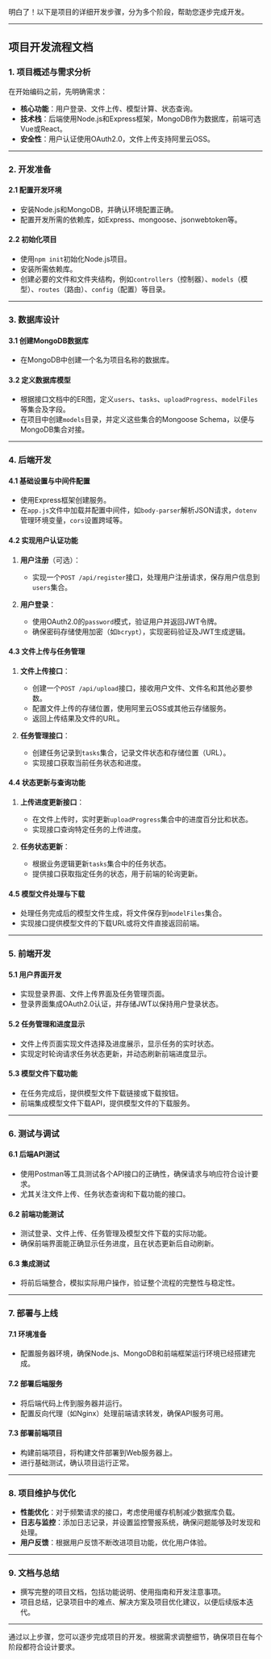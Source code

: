 明白了！以下是项目的详细开发步骤，分为多个阶段，帮助您逐步完成开发。

---

## 项目开发流程文档

### 1. 项目概述与需求分析
在开始编码之前，先明确需求：
- **核心功能**：用户登录、文件上传、模型计算、状态查询。
- **技术栈**：后端使用Node.js和Express框架，MongoDB作为数据库，前端可选Vue或React。
- **安全性**：用户认证使用OAuth2.0，文件上传支持阿里云OSS。

---

### 2. 开发准备

#### 2.1 配置开发环境
- 安装Node.js和MongoDB，并确认环境配置正确。
- 配置开发所需的依赖库，如Express、mongoose、jsonwebtoken等。

#### 2.2 初始化项目
- 使用`npm init`初始化Node.js项目。
- 安装所需依赖库。
- 创建必要的文件和文件夹结构，例如`controllers`（控制器）、`models`（模型）、`routes`（路由）、`config`（配置）等目录。

---

### 3. 数据库设计

#### 3.1 创建MongoDB数据库
- 在MongoDB中创建一个名为项目名称的数据库。


#### 3.2 定义数据库模型
- 根据接口文档中的ER图，定义`users`、`tasks`、`uploadProgress`、`modelFiles`等集合及字段。
- 在项目中创建`models`目录，并定义这些集合的Mongoose Schema，以便与MongoDB集合对接。

---

### 4. 后端开发

#### 4.1 基础设置与中间件配置
- 使用Express框架创建服务。
- 在`app.js`文件中加载并配置中间件，如`body-parser`解析JSON请求，`dotenv`管理环境变量，`cors`设置跨域等。

#### 4.2 实现用户认证功能

1. **用户注册**（可选）：
   - 实现一个`POST /api/register`接口，处理用户注册请求，保存用户信息到`users`集合。

2. **用户登录**：
   - 使用OAuth2.0的`password`模式，验证用户并返回JWT令牌。
   - 确保密码存储使用加密（如`bcrypt`），实现密码验证及JWT生成逻辑。

#### 4.3 文件上传与任务管理

1. **文件上传接口**：
   - 创建一个`POST /api/upload`接口，接收用户文件、文件名和其他必要参数。
   - 配置文件上传的存储位置，使用阿里云OSS或其他云存储服务。
   - 返回上传结果及文件的URL。

2. **任务管理接口**：
   - 创建任务记录到`tasks`集合，记录文件状态和存储位置（URL）。
   - 实现接口获取当前任务状态和进度。

#### 4.4 状态更新与查询功能

1. **上传进度更新接口**：
   - 在文件上传时，实时更新`uploadProgress`集合中的进度百分比和状态。
   - 实现接口查询特定任务的上传进度。

2. **任务状态更新**：
   - 根据业务逻辑更新`tasks`集合中的任务状态。
   - 提供接口获取指定任务的状态，用于前端的轮询更新。

#### 4.5 模型文件处理与下载
- 处理任务完成后的模型文件生成，将文件保存到`modelFiles`集合。
- 实现接口提供模型文件的下载URL或将文件直接返回前端。

---

### 5. 前端开发

#### 5.1 用户界面开发
- 实现登录界面、文件上传界面及任务管理页面。
- 登录界面集成OAuth2.0认证，并存储JWT以保持用户登录状态。

#### 5.2 任务管理和进度显示
- 文件上传页面实现文件选择及进度展示，显示任务的实时状态。
- 实现定时轮询请求任务状态更新，并动态刷新前端进度显示。

#### 5.3 模型文件下载功能
- 在任务完成后，提供模型文件下载链接或下载按钮。
- 前端集成模型文件下载API，提供模型文件的下载服务。

---

### 6. 测试与调试

#### 6.1 后端API测试
- 使用Postman等工具测试各个API接口的正确性，确保请求与响应符合设计要求。
- 尤其关注文件上传、任务状态查询和下载功能的接口。

#### 6.2 前端功能测试
- 测试登录、文件上传、任务管理及模型文件下载的实际功能。
- 确保前端界面能正确显示任务进度，且在状态更新后自动刷新。

#### 6.3 集成测试
- 将前后端整合，模拟实际用户操作，验证整个流程的完整性与稳定性。

---

### 7. 部署与上线

#### 7.1 环境准备
- 配置服务器环境，确保Node.js、MongoDB和前端框架运行环境已经搭建完成。

#### 7.2 部署后端服务
- 将后端代码上传到服务器并运行。
- 配置反向代理（如Nginx）处理前端请求转发，确保API服务可用。

#### 7.3 部署前端项目
- 构建前端项目，将构建文件部署到Web服务器上。
- 进行基础测试，确认项目运行正常。

---

### 8. 项目维护与优化

- **性能优化**：对于频繁请求的接口，考虑使用缓存机制减少数据库负载。
- **日志与监控**：添加日志记录，并设置监控警报系统，确保问题能够及时发现和处理。
- **用户反馈**：根据用户反馈不断改进项目功能，优化用户体验。

---

### 9. 文档与总结

- 撰写完整的项目文档，包括功能说明、使用指南和开发注意事项。
- 项目总结，记录项目中的难点、解决方案及项目优化建议，以便后续版本迭代。 

---

通过以上步骤，您可以逐步完成项目的开发。根据需求调整细节，确保项目在每个阶段都符合设计要求。